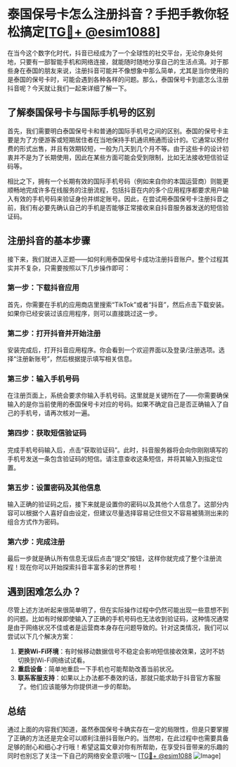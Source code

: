# 泰国保号卡怎么注册抖音？手把手教你轻松搞定[[TG💪+ @esim1088](https://t.me/s/esim1088)]

在当今这个数字化时代，抖音已经成为了一个全球性的社交平台，无论你身处何地，只要有一部智能手机和网络连接，就能随时随地分享自己的生活点滴。对于那些身在泰国的朋友来说，注册抖音可能并不像想象中那么简单，尤其是当你使用的是泰国的保号卡时，可能会遇到各种各样的问题。那么，泰国保号卡到底怎么注册抖音呢？今天就让我们一起来详细了解一下。

## 了解泰国保号卡与国际手机号的区别

首先，我们需要明白泰国保号卡和普通的国际手机号之间的区别。泰国的保号卡主要是为了方便游客或短期居住者在当地保持手机通讯畅通而设计的。它通常以预付费的形式出售，并且有效期较短，一般为几天到几个月不等。由于这些卡的设计初衷并不是为了长期使用，因此在某些方面可能会受到限制，比如无法接收短信验证码等。

相比之下，拥有一个长期有效的国际手机号码（例如来自你的本国运营商）则能更顺畅地完成许多在线服务的注册流程，包括抖音在内的多个应用程序都要求用户输入有效的手机号码来验证身份并绑定账号。因此，在尝试用泰国保号卡注册抖音之前，我们有必要先确认自己的手机是否能够正常接收来自抖音服务器发送的短信验证码。

## 注册抖音的基本步骤

接下来，我们就进入正题——如何利用泰国保号卡成功注册抖音账户。整个过程其实并不复杂，只需要按照以下几步操作即可：

### 第一步：下载抖音应用
首先，你需要在手机的应用商店里搜索“TikTok”或者“抖音”，然后点击下载安装。如果你已经安装过该应用程序，则可以直接跳过这一步。

### 第二步：打开抖音并开始注册
安装完成后，打开抖音应用程序。你会看到一个欢迎界面以及登录/注册选项。选择“注册新账号”，然后根据提示填写相关信息。

### 第三步：输入手机号码
在注册页面上，系统会要求你输入手机号码。这里就是关键所在了——你需要确保输入的是你当前使用的泰国保号卡对应的号码。如果不确定自己是否正确输入了自己的手机号，请再次核对一遍。

### 第四步：获取短信验证码
完成手机号码输入后，点击“获取验证码”。此时，抖音服务器将会向你刚刚填写的手机号发送一条包含验证码的短信。请注意查收这条短信，并将其输入到指定位置。

### 第五步：设置密码及其他信息
输入正确的验证码之后，接下来就是设置你的密码以及其他个人信息了。这部分内容可以根据个人喜好自由设定，但建议尽量选择容易记住但又不容易被猜测出来的组合方式作为密码。

### 第六步：完成注册
最后一步就是确认所有信息无误后点击“提交”按钮，这样你就完成了整个注册流程！现在你可以开始探索抖音丰富多彩的世界啦！

## 遇到困难怎么办？

尽管上述方法听起来很简单明了，但在实际操作过程中仍然可能出现一些意想不到的问题。比如有时候即使输入了正确的手机号码也无法收到验证码，这种情况通常是由于网络状况不佳或者是运营商本身存在问题导致的。针对这类情况，我们可以尝试以下几个解决方案：

1. **更换Wi-Fi环境**：有时候移动数据信号不稳定会影响短信接收效果，这时不妨切换到Wi-Fi网络试试看。
2. **重启设备**：简单地重启一下手机也可能帮助改善当前状况。
3. **联系客服支持**：如果以上办法都不奏效的话，那就只能求助于抖音官方客服了。他们应该能够为你提供进一步的帮助。

## 总结

通过上面的内容我们知道，虽然泰国保号卡确实存在一定的局限性，但是只要掌握了正确的方法还是完全可以顺利注册抖音账户的。当然啦，在此过程中也需要具备足够的耐心和细心才行哦！希望这篇文章对你有所帮助，在享受抖音带来的乐趣的同时也别忘了关注一下自己的网络安全意识哦～ [[TG💪+ @esim1088](https://t.me/s/esim1088) ![Image](https://i.postimg.cc/4NQfJmqS/Snipaste-2025-05-13-00-14-12.png)]